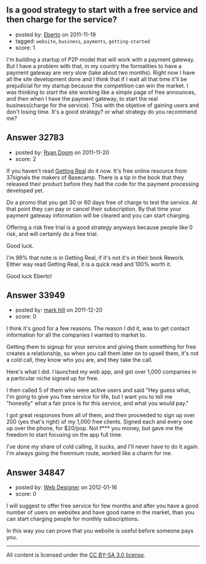 ## Is a good strategy to start with a free service and then charge for the service?

- posted by: [Eberto](https://stackexchange.com/users/-1/14534-eberto) on 2011-11-19
- tagged: `website`, `business`, `payments`, `getting-started`
- score: 1

I'm building a startup of P2P model that will work with a payment gateway. But I have a problem with that, in my country the formalities to have a payment gateway are very slow (take about two months). Right now I have all the site development done and I think  that if I wait all that time it'll be prejudicial for my startup because the competition can win the market. I was thinking to start the site working like a simple page of free announces, and then when I have the payment gateway, to start the real business(charge for the service). This with the objetive of gaining users and don't losing time. It's a good strategy? or what strategy do you recommend me?


## Answer 32783

- posted by: [Ryan Doom](https://stackexchange.com/users/-1/5655-ryan-doom) on 2011-11-20
- score: 2

<p>If you haven't read <a href="http://gettingreal.37signals.com/" rel="nofollow">Getting Real</a> do it now. It's free online resource from 37signals the makers of Basecamp. There is a tip in the book that they released their product before they had the code for the payment processing developed yet.</p>

<p>Do a promo that you get 30 or 60 days free of charge to test the service. At that point they can pay or cancel their subscription.  By that time your payment gateway information will be cleared and you can start charging.</p>

<p>Offering a risk free trial is a good strategy anyways because people like 0 risk, and will certainly do a free trial.</p>

<p>Good luck.</p>

<p>I'm 99% that note is in Getting Real, if it's not it's in their book Rework. Either way read Getting Real, it is a quick read and 100% worth it.</p>

<p>Good luck Eberto!</p>



## Answer 33949

- posted by: [mark hill](https://stackexchange.com/users/-1/14959-mark-hill) on 2011-12-20
- score: 0

I think it's good for a few reasons. The reason I did it, was to get contact information for all the companies I wanted to market to. 

Getting them to signup for your service and giving them something for free creates a relationship, so when you call them later on to upsell them, it's not a cold call, they know who you are, and they take the call. 

Here's what I did. I launched my web app, and got over 1,000 companies in a particular niche signed up for free. 

I then called 5 of them who were active users and said "Hey guess what, I'm going to give you free service for life, but I want you to tell me "honestly" what a fair price is for this service, and what you would pay."

I got great responses from all of them, and then proceeded to sign up over 200 (yes that's right) of my 1,000 free clients. Signed each and every one up over the phone, for $20/pop. Not f*** you money, but gave me the freedom to start focusing on the app full time. 

I've done my share of cold calling, it sucks, and I'll never have to do it again. I'm always going the freemium route, worked like a charm for me. 


## Answer 34847

- posted by: [Web Designer](https://stackexchange.com/users/-1/15646-web-designer) on 2012-01-16
- score: 0

I will suggest to offer free service for few months and after you have a good number of users on websites and have good name in the market, than you can start charging people for monthly subscriptions.

In this way you can prove that you website is useful before someone pays you.




---

All content is licensed under the [CC BY-SA 3.0 license](https://creativecommons.org/licenses/by-sa/3.0/).
